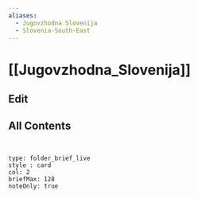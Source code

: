```yaml
---
aliases:
  - Jugovzhodna Slovenija
  - Slovenia-South-East
---
```

# [[Jugovzhodna_Slovenija]] 

## Edit

## All Contents

```folderv
```

```folderv
```

```ccard
type: folder_brief_live
style : card
col: 2
briefMax: 128
noteOnly: true
```
